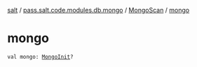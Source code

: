 [salt](../../index.md) / [pass.salt.code.modules.db.mongo](../index.md) / [MongoScan](index.md) / [mongo](./mongo.md)

# mongo

`val mongo: `[`MongoInit`](../-mongo-init/index.md)`?`